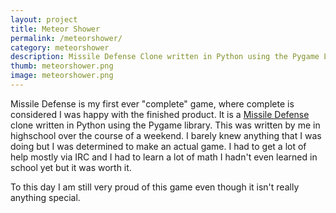 ```yaml
---
layout: project
title: Meteor Shower
permalink: /meteorshower/
category: meteorshower
description: Missile Defense Clone written in Python using the Pygame Library.
thumb: meteorshower.png
image: meteorshower.png
---
```


Missile Defense is my first ever "complete" game, where complete is considered I was happy with the finished product. It is a [Missile Defense][md] clone written in Python using the Pygame library. This was written by me in highschool over the course of a weekend. I barely knew anything that I was doing but I was determined to make an actual game. I had to get a lot of help mostly via IRC and I had to learn a lot of math I hadn't even learned in school yet but it was worth it.

To this day I am still very proud of this game even though it isn't really anything special.

[md]: https://en.wikipedia.org/wiki/Missile_defense